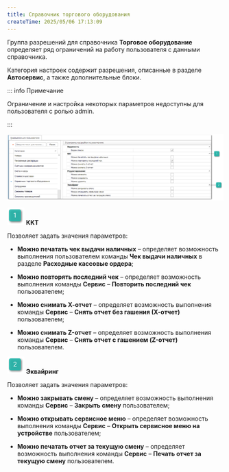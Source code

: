 ```yaml
---
title: Справочник торгового оборудования
createTime: 2025/05/06 17:13:09
---
```

Группа разрешений для справочника **Торговое оборудование** определяет ряд ограничений на работу пользователя с данными справочника.

Категория настроек содержит разрешения, описанные в разделе **Автосервис**, а также дополнительные блоки.

::: info Примечание

Ограничение и настройка некоторых параметров недоступны для пользователя с ролью admin.

:::

![](../../../../../assets/specification/image284.png)

![](../../../../../assets/specification/image006.png) **ККТ**

Позволяет задать значения параметров:

- **Можно печатать чек выдачи наличных** – определяет возможность выполнения пользователем команды **Чек выдачи наличных** в разделе **Расходные кассовые ордера**;

- **Можно повторять последний чек** – определяет возможность выполнения команды **Сервис** – **Повторить последний чек** пользователем;

- **Можно снимать Х-отчет** – определяет возможность выполнения команды **Сервис** – **Снять отчет без гашения (Х-отчет)** пользователем;

- **Можно снимать Z-отчет** – определяет возможность выполнения команды **Сервис** – **Снять отчет с гашением (Z-отчет)** пользователем.

![](../../../../../assets/specification/image008.png) **Эквайринг**

Позволяет задать значения параметров:

- **Можно закрывать смену** – определяет возможность выполнения команды **Сервис** – **Закрыть смену** пользователем;

- **Можно открывать сервисное меню** – определяет возможность выполнения команды **Сервис** – **Открыть сервисное меню на устройстве** пользователем;

- **Можно печатать отчет за текущую смену** – определяет возможность выполнения команды **Сервис** – **Печать отчет за текущую смену** пользователем.

